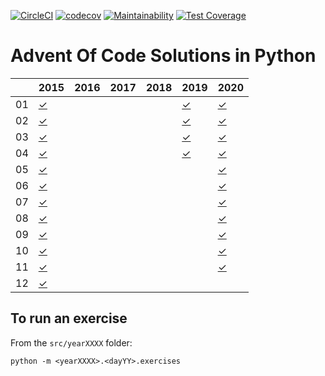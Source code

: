 [![CircleCI](https://circleci.com/gh/fabiogallotti/adventofcode.svg?style=shield)](https://circleci.com/gh/fabiogallotti/adventofcode)
[![codecov](https://codecov.io/gh/fabiogallotti/adventofcode/branch/master/graph/badge.svg)](https://codecov.io/gh/fabiogallotti/adventofcode)
[![Maintainability](https://api.codeclimate.com/v1/badges/5313ca61f9e8394032a6/maintainability)](https://codeclimate.com/github/fabiogallotti/adventofcode/maintainability)
[![Test Coverage](https://api.codeclimate.com/v1/badges/5313ca61f9e8394032a6/test_coverage)](https://codeclimate.com/github/fabiogallotti/adventofcode/test_coverage)

# Advent Of Code Solutions in Python

|    | 2015        | 2016        | 2017        | 2018        | 2019        | 2020        |
| -  | -           | -           | -           | -           | -           | -           |
| 01 | [✓][012015] |  |  |  | [✓][012019] | [✓][012020] |
| 02 | [✓][022015] |  |  |  | [✓][022019] | [✓][022020] |
| 03 | [✓][032015] |  |  |  | [✓][032019] | [✓][032020] |
| 04 | [✓][042015] |  |  |  | [✓][042019] | [✓][042020] |
| 05 | [✓][052015] |  |  |  |  | [✓][052020] |
| 06 | [✓][062015] |  |  |  |  | [✓][062020] |
| 07 | [✓][072015] |  |  |  |  | [✓][072020] |
| 08 | [✓][082015] |  |  |  |  | [✓][082020] |
| 09 | [✓][092015] |  |  |  |  | [✓][092020] |
| 10 | [✓][102015] |  |  |  |  | [✓][102020] |
| 11 | [✓][112015] |  |  |  |  | [✓][112020] |
| 12 | [✓][122015] |  |  |  |  |  |

[012015]: https://github.com/fabiogallotti/adventofcode/tree/master/src/year2015/day01
[022015]: https://github.com/fabiogallotti/adventofcode/tree/master/src/year2015/day02
[032015]: https://github.com/fabiogallotti/adventofcode/tree/master/src/year2015/day03
[042015]: https://github.com/fabiogallotti/adventofcode/tree/master/src/year2015/day04
[052015]: https://github.com/fabiogallotti/adventofcode/tree/master/src/year2015/day05
[062015]: https://github.com/fabiogallotti/adventofcode/tree/master/src/year2015/day06
[072015]: https://github.com/fabiogallotti/adventofcode/tree/master/src/year2015/day07
[082015]: https://github.com/fabiogallotti/adventofcode/tree/master/src/year2015/day08
[092015]: https://github.com/fabiogallotti/adventofcode/tree/master/src/year2015/day09
[102015]: https://github.com/fabiogallotti/adventofcode/tree/master/src/year2015/day10
[112015]: https://github.com/fabiogallotti/adventofcode/tree/master/src/year2015/day11
[122015]: https://github.com/fabiogallotti/adventofcode/tree/master/src/year2015/day12
[012019]: https://github.com/fabiogallotti/adventofcode/tree/master/src/year2019/day01
[022019]: https://github.com/fabiogallotti/adventofcode/tree/master/src/year2019/day02
[032019]: https://github.com/fabiogallotti/adventofcode/tree/master/src/year2019/day03
[042019]: https://github.com/fabiogallotti/adventofcode/tree/master/src/year2019/day04
[012020]: https://github.com/fabiogallotti/adventofcode/tree/master/src/year2020/day01
[022020]: https://github.com/fabiogallotti/adventofcode/tree/master/src/year2020/day02
[032020]: https://github.com/fabiogallotti/adventofcode/tree/master/src/year2020/day03
[042020]: https://github.com/fabiogallotti/adventofcode/tree/master/src/year2020/day04
[052020]: https://github.com/fabiogallotti/adventofcode/tree/master/src/year2020/day05
[062020]: https://github.com/fabiogallotti/adventofcode/tree/master/src/year2020/day06
[072020]: https://github.com/fabiogallotti/adventofcode/tree/master/src/year2020/day07
[082020]: https://github.com/fabiogallotti/adventofcode/tree/master/src/year2020/day08
[092020]: https://github.com/fabiogallotti/adventofcode/tree/master/src/year2020/day09
[102020]: https://github.com/fabiogallotti/adventofcode/tree/master/src/year2020/day10
[112020]: https://github.com/fabiogallotti/adventofcode/tree/master/src/year2020/day11

## To run an exercise ##

From the `src/yearXXXX` folder:

`python -m <yearXXXX>.<dayYY>.exercises`
